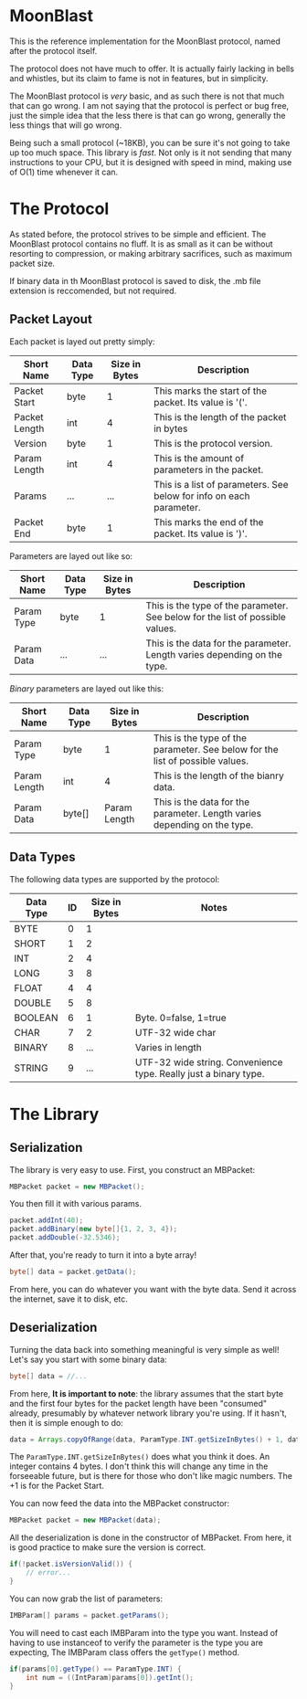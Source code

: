# MoonBlast
This is the reference implementation for the MoonBlast protocol, named after the 
protocol itself.

The protocol does not have much to offer. It is actually fairly lacking in bells 
and whistles, but its claim to fame is not in features, but in simplicity.

The MoonBlast protocol is *very* basic, and as such there is not that much
that can go wrong. I am not saying that the protocol is perfect or bug free,
just the simple idea that the less there is that can go wrong, generally the
less things that will go wrong.

Being such a small protocol (~18KB), you can be sure it's not going to take up
too much space. This library is *fast*. Not only is it not sending that many
instructions to your CPU, but it is designed with speed in mind, making use
of O(1) time whenever it can. 

# The Protocol
As stated before, the protocol strives to be simple and efficient. 
The MoonBlast protocol contains no fluff. It is as small as it can be without
resorting to compression, or making arbitrary sacrifices, such as maximum
packet size.

If binary data in th MoonBlast protocol is saved to disk, the .mb file extension is reccomended, but not required.

## Packet Layout

Each packet is layed out pretty simply:

| Short Name    | Data Type        | Size in Bytes  | Description  |
| ----------    | -------------    | -------------  | ----- |
| Packet Start  | byte             | 1              | This marks the start of the packet. Its value is '('.  |
| Packet Length | int              | 4              | This is the length of the packet in bytes |
| Version       | byte             | 1              | This is the protocol version. |
| Param Length  | int              | 4              | This is the amount of parameters in the packet. |
| Params        | ...              | ...            | This is a list of parameters. See below for info on each parameter. |
| Packet End    | byte             | 1              | This marks the end of the packet. Its value is ')'. |

Parameters are layed out like so:

| Short Name    | Data Type        | Size in Bytes  | Description  |
| ----------    | -------------    | -------------  | ----- |
| Param Type    | byte             | 1              | This is the type of the parameter. See below for the list of possible values.  |
| Param Data    | ...              | ...            | This is the data for the parameter. Length varies depending on the type. |

*Binary* parameters are layed out like this:

| Short Name    | Data Type        | Size in Bytes  | Description  |
| ----------    | -------------    | -------------  | ----- |
| Param Type    | byte             | 1              | This is the type of the parameter. See below for the list of possible values.  |
| Param Length  | int              | 4              | This is the length of the bianry data. |
| Param Data    | byte[]           | Param Length   | This is the data for the parameter. Length varies depending on the type. |

## Data Types
The following data types are supported by the protocol:

| Data Type  | ID | Size in Bytes | Notes |
| ---------- | -- | ------------- | ----- |
| BYTE       | 0  | 1             |       |
| SHORT      | 1  | 2             |       |
| INT        | 2  | 4             |       |
| LONG       | 3  | 8             |       |
| FLOAT      | 4  | 4             |       |
| DOUBLE     | 5  | 8             |       |
| BOOLEAN    | 6  | 1             | Byte. 0=false, 1=true |
| CHAR       | 7  | 2             | UTF-32 wide char |
| BINARY     | 8  | ...           | Varies in length |
| STRING     | 9  | ...           | UTF-32 wide string. Convenience type. Really just a binary type. |

# The Library
## Serialization
The library is very easy to use. First, you construct an MBPacket:
```java
MBPacket packet = new MBPacket();
```
You then fill it with various params.
```java
packet.addInt(40);
packet.addBinary(new byte[]{1, 2, 3, 4});
packet.addDouble(-32.5346);
```
After that, you're ready to turn it into a byte array!
```java
byte[] data = packet.getData();
```
From here, you can do whatever you want with the byte data. Send it across the internet, save it to disk, etc.
## Deserialization
Turning the data back into something meaningful is very simple as well!
Let's say you start with some binary data:
```java
byte[] data = //...
```
From here, **It is important to note**: the library assumes that the start byte and the first four bytes for the packet length
have been "consumed" already, presumably by whatever network library you're using. If it hasn't, then it is simple enough to do:
```java
data = Arrays.copyOfRange(data, ParamType.INT.getSizeInBytes() + 1, data.length);
```
The ```ParamType.INT.getSizeInBytes()``` does what you think it does. An integer contains 4 bytes. I don't think this will
change any time in the forseeable future, but is there for those who don't like magic numbers. The +1 is for the Packet Start.

You can now feed the data into the MBPacket constructor:
```java
MBPacket packet = new MBPacket(data);
```
All the deserialization is done in the constructor of MBPacket. From here, it is good practice to make sure the version is correct.
```java
if(!packet.isVersionValid()) {
    // error...
}
```
You can now grab the list of parameters:
```java
IMBParam[] params = packet.getParams();
```
You will need to cast each IMBParam into the type you want. Instead of having to use instanceof to verify the parameter
is the type you are expecting, The IMBParam class offers the `getType()` method.
```java
if(params[0].getType() == ParamType.INT) {
    int num = ((IntParam)params[0]).getInt();
}
```